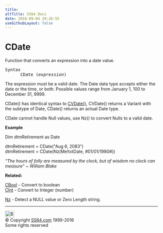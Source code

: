 ```yaml
---
title:
altTitle: SS64 Docs
date: 2016-09-04 19:26:55
useGithubLayout: false
---
```

<!-- #BeginLibraryItem "/Library/head_access.lbi" --><!-- #EndLibraryItem --><h1>CDate</h1>
<p> Function that converts an expression into  a date value.</p>
<pre>Syntax
      CDate (<i>expression</i>)</pre>
<p>The expression must be a valid date. The Date data type accepts either the date or the time, or both. Possible values range from January 1, 100 to December 31, 9999.</p>
<p>CDate() has identical syntax to <a href="cvdate.html">CVDate()</a>, CVDate() returns a Variant with the subtype of Date, CDate() returns an actual Date type.</p>
<p>CDate cannot handle Null values, use Nz() to convert Nulls to a valid date.</p>
<p><b>Example</b></p>
<p class="code">Dim dtmRetirement as Date </p>
<p class="code">dtmRetirement = CDate("Aug 6, 2083")<br>
dtmRetirement = CDate(Nz(Me!txtDate, #01/01/1980#))</p>
<p class="quote"><i>“The hours of folly are measured by the clock, but of wisdom no clock can measure” ~ William Blake</i></p>
<p><b>Related:</b></p>
<p><a href="cbool.html">CBool</a> - Convert to boolean <a href="chr.html"><br>
</a><a href="cint.html">CInt</a> - Convert to Integer (number) <br>

<a href="nz.html">Nz</a> - Detect a NULL value or Zero Length string.</p><!-- #BeginLibraryItem "/Library/foot_access.lbi" --><p>
<!-- access -->

<hr>
<div id="bl" class="footer"><a href="cdate.html#"><img src="../images/top.png" width="30" height="22" alt="Back to the Top"></a></div>
<div id="br" class="footer, tagline">© Copyright <a href="http://ss64.com/">SS64.com</a> 1999-2016<br>
Some rights reserved</div><!-- #EndLibraryItem -->


